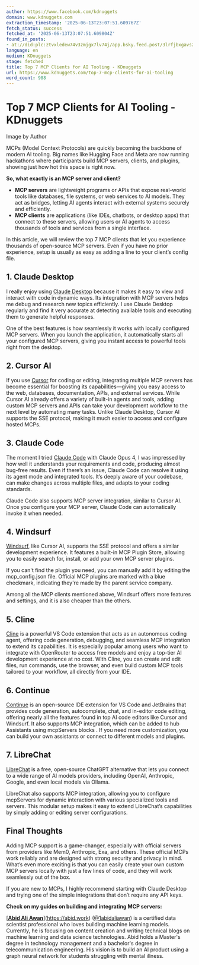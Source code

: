```yaml
---
author: https://www.facebook.com/kdnuggets
domain: www.kdnuggets.com
extraction_timestamp: '2025-06-13T23:07:51.609767Z'
fetch_status: success
fetched_at: '2025-06-13T23:07:51.609804Z'
found_in_posts:
- at://did:plc:ztvxledew74v3zmjgx7lv74j/app.bsky.feed.post/3lrfjbxgavs2l
language: en
medium: KDnuggets
stage: fetched
title: Top 7 MCP Clients for AI Tooling - KDnuggets
url: https://www.kdnuggets.com/top-7-mcp-clients-for-ai-tooling
word_count: 988
---
```


# Top 7 MCP Clients for AI Tooling - KDnuggets

Image by Author

MCPs \(Model Context Protocols\) are quickly becoming the backbone of modern AI tooling. Big names like Hugging Face and Meta are now running hackathons where participants build MCP servers, clients, and plugins, showing just how hot this space is right now.

**So, what exactly is an MCP server and client?**

  * **MCP servers** are lightweight programs or APIs that expose real-world tools like databases, file systems, or web services to AI models. They act as bridges, letting AI agents interact with external systems securely and efficiently.
  * **MCP clients** are applications \(like IDEs, chatbots, or desktop apps\) that connect to these servers, allowing users or AI agents to access thousands of tools and services from a single interface.

In this article, we will review the top 7 MCP clients that let you experience thousands of open-source MCP servers. Even if you have no prior experience, setup is usually as easy as adding a line to your client’s config file.

## 1\. Claude Desktop


I really enjoy using [Claude Desktop](https://claude.ai/download) because it makes it easy to view and interact with code in dynamic ways. Its integration with MCP servers helps me debug and research new topics efficiently. I use Claude Desktop regularly and find it very accurate at detecting available tools and executing them to generate helpful responses.

One of the best features is how seamlessly it works with locally configured MCP servers. When you launch the application, it automatically starts all your configured MCP servers, giving you instant access to powerful tools right from the desktop.

## 2\. Cursor AI


If you use [Cursor](https://www.cursor.com/) for coding or editing, integrating multiple MCP servers has become essential for boosting its capabilities—giving you easy access to the web, databases, documentation, APIs, and external services. While Cursor AI already offers a variety of built-in agents and tools, adding custom MCP servers and APIs can take your development workflow to the next level by automating many tasks. Unlike Claude Desktop, Cursor AI supports the SSE protocol, making it much easier to access and configure hosted MCPs.

## 3\. Claude Code


The moment I tried [Claude Code](https://docs.anthropic.com/en/docs/claude-code/overview) with Claude Opus 4, I was impressed by how well it understands your requirements and code, producing almost bug-free results. Even if there’s an issue, Claude Code can resolve it using its agent mode and integrated tools. It’s deeply aware of your codebase, can make changes across multiple files, and adapts to your coding standards.

Claude Code also supports MCP server integration, similar to Cursor AI. Once you configure your MCP server, Claude Code can automatically invoke it when needed.

## 4\. Windsurf


[Windsurf](https://docs.windsurf.com/windsurf/getting-started), like Cursor AI, supports the SSE protocol and offers a similar development experience. It features a built-in MCP Plugin Store, allowing you to easily search for, install, or add your own MCP server plugins.

If you can't find the plugin you need, you can manually add it by editing the mcp\_config.json file. Official MCP plugins are marked with a blue checkmark, indicating they're made by the parent service company.

Among all the MCP clients mentioned above, Windsurf offers more features and settings, and it is also cheaper than the others.

## 5\. Cline


[Cline](https://github.com/cline/cline) is a powerful VS Code extension that acts as an autonomous coding agent, offering code generation, debugging, and seamless MCP integration to extend its capabilities. It is especially popular among users who want to integrate with OpenRouter to access free models and enjoy a top-tier AI development experience at no cost. With Cline, you can create and edit files, run commands, use the browser, and even build custom MCP tools tailored to your workflow, all directly from your IDE.

## 6\. Continue


[Continue](https://github.com/continuedev/continue) is an open-source IDE extension for VS Code and JetBrains that provides code generation, autocomplete, chat, and in-editor code editing, offering nearly all the features found in top AI code editors like Cursor and Windsurf. It also supports MCP integration, which can be added to hub Assistants using mcpServers blocks . If you need more customization, you can build your own assistants or connect to different models and plugins.

## 7\. LibreChat


[LibreChat](https://github.com/danny-avila/LibreChat) is a free, open-source ChatGPT alternative that lets you connect to a wide range of AI models providers, including OpenAI, Anthropic, Google, and even local models via Ollama.

LibreChat also supports MCP integration, allowing you to configure mcpServers for dynamic interaction with various specialized tools and servers. This modular setup makes it easy to extend LibreChat’s capabilities by simply adding or editing server configurations.

## Final Thoughts


Adding MCP support is a game-changer, especially with official servers from providers like Mem0, Anthropic, Exa, and others. These official MCPs work reliably and are designed with strong security and privacy in mind. What’s even more exciting is that you can easily create your own custom MCP servers locally with just a few lines of code, and they will work seamlessly out of the box.

If you are new to MCPs, I highly recommend starting with Claude Desktop and trying one of the simple integrations that don’t require any API keys.

**Check on my guides on building and integrating MCP servers:**



[****[Abid Ali Awan](https://abid.work)****](https://abid.work) \([@1abidaliawan](https://www.linkedin.com/in/1abidaliawan)\) is a certified data scientist professional who loves building machine learning models. Currently, he is focusing on content creation and writing technical blogs on machine learning and data science technologies. Abid holds a Master's degree in technology management and a bachelor's degree in telecommunication engineering. His vision is to build an AI product using a graph neural network for students struggling with mental illness.